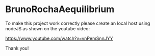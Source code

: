 # BrunoRochaAequilibrium
To make this project work correctly please create an local host using nodeJS as shown on the youtube video:

https://www.youtube.com/watch?v=vnPemSnnJYY

Thank you!
